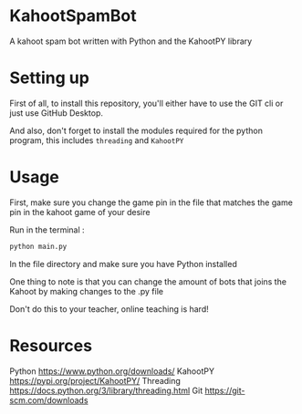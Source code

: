 # KahootSpamBot
A kahoot spam bot written with Python and the KahootPY library


# Setting up

First of all, to install this repository, you'll either have to use the GIT cli or just use GitHub Desktop.

And also, don't forget to install the modules required for the python program, this includes `threading` and `KahootPY`

# Usage

First, make sure you change the game pin in the file that matches the game pin in the kahoot game of your desire

Run in the terminal :
```bash
python main.py
```
In the file directory and make sure you have Python installed

One thing to note is that you can change the amount of bots that joins the Kahoot by making changes to the .py file

Don't do this to your teacher, online teaching is hard!

# Resources

Python https://www.python.org/downloads/
KahootPY https://pypi.org/project/KahootPY/
Threading https://docs.python.org/3/library/threading.html
Git https://git-scm.com/downloads
